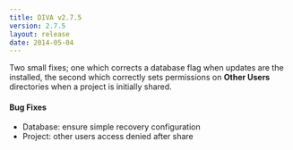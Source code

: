 ```yaml
---
title: DIVA v2.7.5
version: 2.7.5
layout: release
date: 2014-05-04
---
```


Two small fixes; one which corrects a database flag when updates are the installed, the second which correctly sets permissions on __Other Users__ directories when a project is initially shared.

#### Bug Fixes

 - Database: ensure simple recovery configuration
 - Project: other users access denied after share
